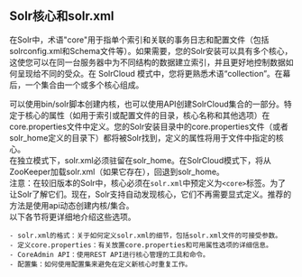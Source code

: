 ## Solr核心和solr.xml 
<div class="content-intro view-box ">在Solr中，术语"core"用于指单个索引和关联的事务日志和配置文件（包括solrconfig.xml和Schema文件等）。如果需要，您的Solr安装可以具有多个核心，这使您可以在同一台服务器中为不同结构的数据建立索引，并且更好地控制数据如何呈现给不同的受众。在 SolrCloud 模式中，您将更熟悉术语“collection”。在幕后，一个集合由一个或多个核心组成。  
  
可以使用bin/solr脚本创建内核，也可以使用API​​创建SolrCloud集合的一部分。特定于核心的属性（如用于索引或配置文件的目录，核心名称和其他选项）在core.properties文件中定义。您的Solr安装目录中的core.properties文件（或者solr_home定义的目录下）都将被Solr找到，定义的属性将用于文件中指定的核心。  
在独立模式下，solr.xml必须驻留在solr_home。在SolrCloud模式下，将从ZooKeeper加载solr.xml（如果它存在），回退到solr_home。  
注意：在较旧版本的Solr中，核心必须在<code>solr.xml</code>中预定义为<code>&lt;core&gt;</code>标签。为了让Solr了解它们。现在，Solr支持自动发现核心，它们不再需要显式定义。推荐的方法是使用api动态创建内核/集合。  
以下各节将更详细地介绍这些选项。  

    - solr.xml的格式：关于如何定义solr.xml的细节，包括solr.xml文件的可接受参数。
    - 定义core.properties：有关放置core.properties和可用属性选项的详细信息。
    - CoreAdmin API：使用REST API进行核心管理的工具和命令。
    - 配置集：如何使用配置集来避免在定义新核心时重复工作。
